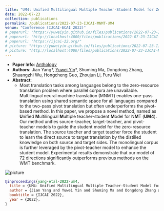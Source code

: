 ```yaml
---
title: "UM4: Unified Multilingual Multiple Teacher-Student Model for Zero-Resource Neural Machine Translation"
date: 2022-07-23
collection: publications
permalink: /publications/2022-07-23-IJCAI-MNMT-UM4
venue: "Conference (IJCAI-ECAI 2022)"
# paperurl: "https://yuweiyin.github.io/files/publications/2022-07-23-IJCAI-MNMT-UM4.pdf"
# paperurl: "http://localhost:4000/files/publications/2022-07-23-IJCAI-MNMT-UM4.pdf"
# paperurl: "https://ijcai-22.org/"
# picture: "https://yuweiyin.github.io/files/publications/2022-07-23-IJCAI-MNMT-UM4.png"
# picture: "http://localhost:4000/files/publications/2022-07-23-IJCAI-MNMT-UM4.png"
---
```


<script src="https://polyfill.io/v3/polyfill.min.js?features=es6"></script>
<script id="MathJax-script" async src="https://cdn.jsdelivr.net/npm/mathjax@3/es5/tex-mml-chtml.js"></script>
<script> 
MathJax = {
  tex: {
    inlineMath: [['$', '$']],
    processEscapes: true
  }
};
</script>

<!-- ## UM4: Unified Multilingual Multiple Teacher-Student Model for Zero-Resource Neural Machine Translation -->

- **Paper Info**: [Anthology](https://www.ijcai.org/past_proceedings) <!-- \| [PDF](https://yuweiyin.github.io/files/slides/2022-07-23-IJCAI-MNMT-HLT.pdf) \| [Video (spotlight)](https://recorder-v3.slideslive.com/#/share?share=65565&s=e0521250-b767-4726-ac17-3e73b17e3e63) \| [Slides (spotlight)](https://yuweiyin.github.io/files/slides/IJCAI2022-Presentation-205-UM4-spotlight.pdf) \| [Code](https://github.com/YuweiYin/UM4) -->
- **Authors**: Jian Yang\*, <u>Yuwei Yin</u>\*, Shuming Ma, Dongdong Zhang, Shuangzhi Wu, Hongcheng Guo, Zhoujun Li, Furu Wei
- **Abstract**:
  - Most translation tasks among languages belong to the zero-resource translation problem where parallel corpora are unavailable. Multilingual neural machine translation (MNMT) enables one-pass translation using shared semantic space for all languages compared to the two-pass pivot translation but often underperforms the pivot-based method. In this paper, we propose a novel method, named as <b>U</b>nified <b>M</b>ultilingual <b>M</b>ultiple teacher-student <b>M</b>odel for N<b>M</b>T (<b>UM4</b>). Our method unifies source-teacher, target-teacher, and pivot-teacher models to guide the student model for the zero-resource translation. The source teacher and target teacher force the student to learn the direct source to target translation by the distilled knowledge on both source and target sides. The monolingual corpus is further leveraged by the pivot-teacher model to enhance the student model. Experimental results demonstrate that our model of 72 directions significantly outperforms previous methods on the WMT benchmark.

![picture](https://yuweiyin.github.io/files/publications/2022-07-23-IJCAI-MNMT-UM4.png)
<!-- ![picture](http://localhost:4000/files/publications/2022-07-23-IJCAI-MNMT-UM4.png) -->

<!-- - **Citation**:
  -  -->

```bibtex
@inproceedings{yang-etal-2022-um4,
  title = {UM4: Unified Multilingual Multiple Teacher-Student Model for Zero-Resource Neural Machine Translation},
  author = {Jian Yang and Yuwei Yin and Shuming Ma and Dongdong Zhang and Shuangzhi Wu and Hongcheng Guo and Zhoujun Li and Furu Wei}
  booktitle = {IJCAI 2022},
  year = {2022},
}
```

